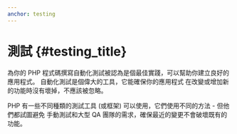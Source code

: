 ```yaml
---
anchor: testing
---
```


# 測試 {#testing_title}

為你的 PHP 程式碼撰寫自動化測試被認為是個最佳實踐，可以幫助你建立良好的
應用程式。 自動化測試是個偉大的工具，它能確保你的應用程式
在改變或增加新的功能時沒有壞掉，不應該被忽略。

PHP 有一些不同種類的測試工具 (或框架) 可以使用，它們使用不同的方法 - 但他們都試圖避免 手動測試和大型 QA 團隊的需求，確保最近的變更不會破壞既有的功能。